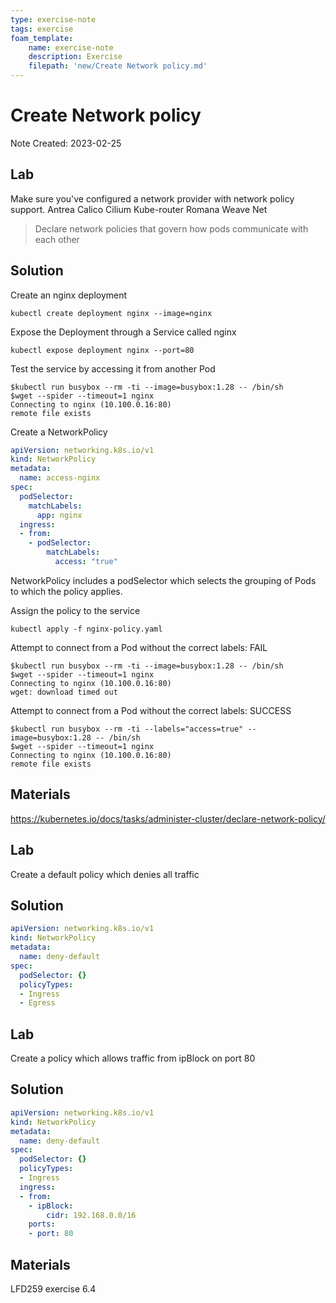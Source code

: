 ```yaml
---
type: exercise-note
tags: exercise
foam_template:
    name: exercise-note
    description: Exercise
    filepath: 'new/Create Network policy.md'
---
```

# Create Network policy
Note Created: 2023-02-25

## Lab 

Make sure you've configured a network provider with network policy support.
Antrea
Calico
Cilium
Kube-router
Romana
Weave Net

> Declare network policies that govern how pods communicate with each other

## Solution

Create an nginx deployment
```console
kubectl create deployment nginx --image=nginx
```

Expose the Deployment through a Service called nginx
```console
kubectl expose deployment nginx --port=80
```

Test the service by accessing it from another Pod
```console
$kubectl run busybox --rm -ti --image=busybox:1.28 -- /bin/sh
$wget --spider --timeout=1 nginx
Connecting to nginx (10.100.0.16:80)
remote file exists
```

Create a NetworkPolicy
```yaml
apiVersion: networking.k8s.io/v1
kind: NetworkPolicy
metadata:
  name: access-nginx
spec:
  podSelector:
    matchLabels:
      app: nginx
  ingress:
  - from:
    - podSelector:
        matchLabels:
          access: "true"
```
NetworkPolicy includes a podSelector which selects the grouping of Pods to which the policy applies.

Assign the policy to the service
```console
kubectl apply -f nginx-policy.yaml
```

Attempt to connect from a Pod without the correct labels: FAIL
```console
$kubectl run busybox --rm -ti --image=busybox:1.28 -- /bin/sh
$wget --spider --timeout=1 nginx
Connecting to nginx (10.100.0.16:80)
wget: download timed out
```

Attempt to connect from a Pod without the correct labels: SUCCESS
```console
$kubectl run busybox --rm -ti --labels="access=true" --image=busybox:1.28 -- /bin/sh
$wget --spider --timeout=1 nginx
Connecting to nginx (10.100.0.16:80)
remote file exists
```

## Materials
https://kubernetes.io/docs/tasks/administer-cluster/declare-network-policy/

## Lab 

Create a default policy which denies all traffic

## Solution

```yaml
apiVersion: networking.k8s.io/v1
kind: NetworkPolicy
metadata:
  name: deny-default
spec:
  podSelector: {}
  policyTypes:
  - Ingress
  - Egress
```

## Lab 

Create a policy which allows traffic from ipBlock on port 80

## Solution

```yaml
apiVersion: networking.k8s.io/v1
kind: NetworkPolicy
metadata:
  name: deny-default
spec:
  podSelector: {}
  policyTypes:
  - Ingress
  ingress:
  - from:
    - ipBlock:
        cidr: 192.168.0.0/16
    ports:
    - port: 80
```

## Materials
LFD259 exercise 6.4